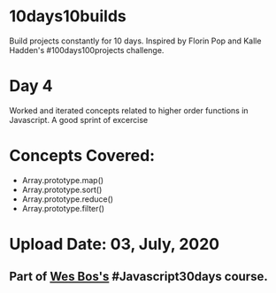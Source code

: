 # 10days10builds
Build projects constantly for 10 days. Inspired by Florin Pop and Kalle Hadden's #100days100projects challenge.

# Day 4
Worked and iterated concepts related to higher order functions in Javascript. A good sprint of excercise

# Concepts Covered:
* Array.prototype.map()
* Array.prototype.sort()
* Array.prototype.reduce()
* Array.prototype.filter()

# Upload Date: 03, July, 2020

## Part of [Wes Bos's](https://wesbos.com/)  #Javascript30days course.
